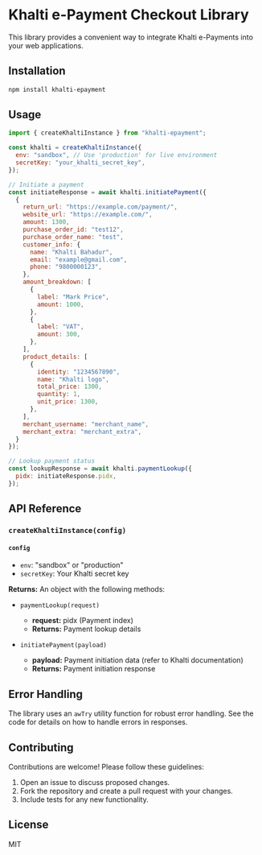 # Khalti e-Payment Checkout Library

This library provides a convenient way to integrate Khalti e-Payments into your web applications.

## Installation

```bash
npm install khalti-epayment
```

## Usage

```javascript
import { createKhaltiInstance } from "khalti-epayment";

const khalti = createKhaltiInstance({
  env: "sandbox", // Use 'production' for live environment
  secretKey: "your_khalti_secret_key",
});

// Initiate a payment
const initiateResponse = await khalti.initiatePayment({
  {
    return_url: "https://example.com/payment/",
    website_url: "https://example.com/",
    amount: 1300,
    purchase_order_id: "test12",
    purchase_order_name: "test",
    customer_info: {
      name: "Khalti Bahadur",
      email: "example@gmail.com",
      phone: "9800000123",
    },
    amount_breakdown: [
      {
        label: "Mark Price",
        amount: 1000,
      },
      {
        label: "VAT",
        amount: 300,
      },
    ],
    product_details: [
      {
        identity: "1234567890",
        name: "Khalti logo",
        total_price: 1300,
        quantity: 1,
        unit_price: 1300,
      },
    ],
    merchant_username: "merchant_name",
    merchant_extra: "merchant_extra",
  }
});

// Lookup payment status
const lookupResponse = await khalti.paymentLookup({
  pidx: initiateResponse.pidx,
});
```

## API Reference

### `createKhaltiInstance(config)`

#### `config`

- `env`: "sandbox" or "production"
- `secretKey`: Your Khalti secret key

**Returns:** An object with the following methods:

- `paymentLookup(request)`

  - **request:** pidx (Payment index)
  - **Returns:** Payment lookup details

- `initiatePayment(payload)`
  - **payload:** Payment initiation data (refer to Khalti documentation)
  - **Returns:** Payment initiation response

## Error Handling

The library uses an `awTry` utility function for robust error handling. See the code for details on how to handle errors in responses.

## Contributing

Contributions are welcome! Please follow these guidelines:

1. Open an issue to discuss proposed changes.
2. Fork the repository and create a pull request with your changes.
3. Include tests for any new functionality.

## License

MIT
